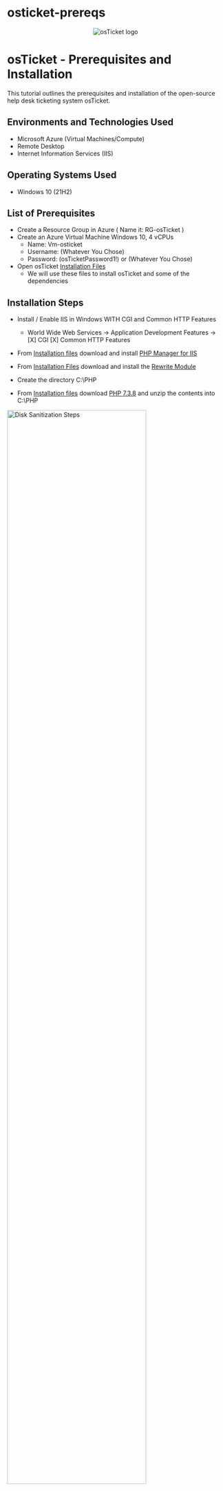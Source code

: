 # osticket-prereqs

<p align="center">
<img src="https://i.imgur.com/Clzj7Xs.png" alt="osTicket logo"/>
</p>

<h1>osTicket - Prerequisites and Installation</h1>
This tutorial outlines the prerequisites and installation of the open-source help desk ticketing system osTicket.<br />

<h2>Environments and Technologies Used</h2>

- Microsoft Azure (Virtual Machines/Compute)
- Remote Desktop
- Internet Information Services (IIS)

<h2>Operating Systems Used </h2>
 
- Windows 10</b> (21H2)

<h2>List of Prerequisites</h2>

- Create a Resource Group in Azure ( Name it: RG-osTicket )
- Create an Azure Virtual Machine Windows 10, 4 vCPUs
    - Name: Vm-osticket
    - Username: (Whatever You Chose)
    - Password: (osTicketPassword1!) or (Whatever You Chose)
- Open osTicket [Installation Files](https://drive.google.com/drive/u/1/folders/1APMfNyfNzcxZC6EzdaNfdZsUwxWYChf6)
    - We will use these files to install osTicket and some of the dependencies  

<h2>Installation Steps</h2>

- Install / Enable IIS in Windows WITH CGI and Common HTTP Features
     - World Wide Web Services -> Application Development Features ->
     [X] CGI
     [X] Common HTTP Features
-  From [Installation files](https://drive.google.com/drive/u/1/folders/1APMfNyfNzcxZC6EzdaNfdZsUwxWYChf6) download and install [PHP Manager for IIS](https://drive.google.com/file/d/1RHsNd4eWIOwaNpj3JW4vzzmzNUH86wY_/view?usp=share_link)
  
       
- From [Installation Files](https://drive.google.com/drive/u/1/folders/1APMfNyfNzcxZC6EzdaNfdZsUwxWYChf6) download and install the [Rewrite Module](https://drive.google.com/file/d/1tIK9GZBKj1JyUP87eewxgdNqn9pZmVmY/view?usp=share_link)
- Create the directory C:\PHP
-  From [Installation files](https://drive.google.com/drive/u/1/folders/1APMfNyfNzcxZC6EzdaNfdZsUwxWYChf6) download [PHP 7.3.8](https://drive.google.com/file/d/1snNMtLdCOpMtkCyD4mvl9yOOmvVIp9fP/view?usp=share_link) and unzip the contents into C:\PHP




 







<p>
<img src="https://i.imgur.com/DJmEXEB.png" height="80%" width="80%" alt="Disk Sanitization Steps"/>
</p>
<p>
Lorem ipsum dolor sit amet, consectetur adipiscing elit, sed do eiusmod tempor incididunt ut labore et dolore magna aliqua. Ut enim ad minim veniam, quis nostrud exercitation ullamco laboris nisi ut aliquip ex ea commodo consequat. Duis aute irure dolor in reprehenderit in voluptate velit esse cillum dolore eu fugiat nulla pariatur.
</p>
<br />

<p>
<img src="https://i.imgur.com/DJmEXEB.png" height="80%" width="80%" alt="Disk Sanitization Steps"/>
</p>
<p>
Lorem ipsum dolor sit amet, consectetur adipiscing elit, sed do eiusmod tempor incididunt ut labore et dolore magna aliqua. Ut enim ad minim veniam, quis nostrud exercitation ullamco laboris nisi ut aliquip ex ea commodo consequat. Duis aute irure dolor in reprehenderit in voluptate velit esse cillum dolore eu fugiat nulla pariatur.
</p>
<br />

<p>
<img src="https://i.imgur.com/DJmEXEB.png" height="80%" width="80%" alt="Disk Sanitization Steps"/>
</p>
<p>
Lorem ipsum dolor sit amet, consectetur adipiscing elit, sed do eiusmod tempor incididunt ut labore et dolore magna aliqua. Ut enim ad minim veniam, quis nostrud exercitation ullamco laboris nisi ut aliquip ex ea commodo consequat. Duis aute irure dolor in reprehenderit in voluptate velit esse cillum dolore eu fugiat nulla pariatur.
</p>
<br />
